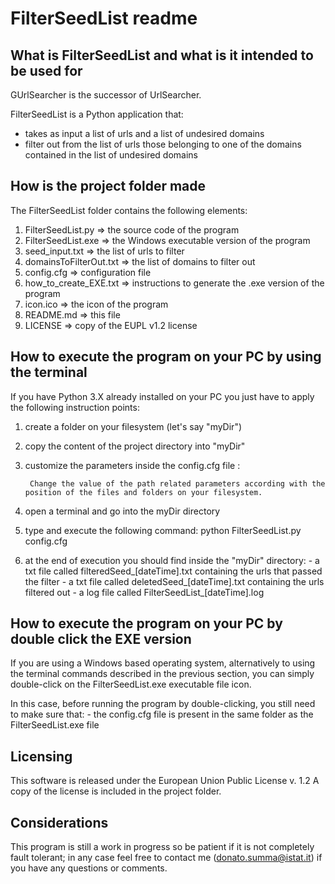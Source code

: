 # FilterSeedList readme     

## What is FilterSeedList and what is it intended to be used for

GUrlSearcher is the successor of UrlSearcher.

FilterSeedList is a Python application that:
- takes as input a list of urls and a list of undesired domains
- filter out from the list of urls those belonging to one of the domains contained in the list of undesired domains


## How is the project folder made

The FilterSeedList folder contains the following elements:

1) FilterSeedList.py => the source code of the program
2) FilterSeedList.exe => the Windows executable version of the program
3) seed_input.txt => the list of urls to filter
4) domainsToFilterOut.txt => the list of domains to filter out
5) config.cfg => configuration file
6) how_to_create_EXE.txt => instructions to generate the .exe version of the program
7) icon.ico => the icon of the program
8) README.md => this file
9) LICENSE => copy of the EUPL v1.2 license


## How to execute the program on your PC by using the terminal


If you have Python 3.X already installed on your PC you just have to apply the following instruction points:

1) create a folder on your filesystem (let's say "myDir")

2) copy the content of the project directory into "myDir"

3) customize the parameters inside the config.cfg file :
        
        Change the value of the path related parameters according with the position of the files and folders on your filesystem.

4) open a terminal and go into the myDir directory

5) type and execute the following command:
        python FilterSeedList.py config.cfg

6) at the end of execution you should find inside the "myDir" directory:
		- a txt file called filteredSeed_[dateTime].txt containing the urls that passed the filter
                - a txt file called deletedSeed_[dateTime].txt containing the urls filtered out
		- a log file called FilterSeedList_[dateTime].log


## How to execute the program on your PC by double click the EXE version

If you are using a Windows based operating system, alternatively to using the terminal commands described in the previous section, you can simply double-click on the FilterSeedList.exe executable file icon.

In this case, before running the program by double-clicking, you still need to make sure that:
    - the config.cfg file is present in the same folder as the FilterSeedList.exe file


## Licensing

This software is released under the European Union Public License v. 1.2
A copy of the license is included in the project folder.


## Considerations


This program is still a work in progress so be patient if it is not completely fault tolerant; in any case feel free to contact me (donato.summa@istat.it) if you have any questions or comments.